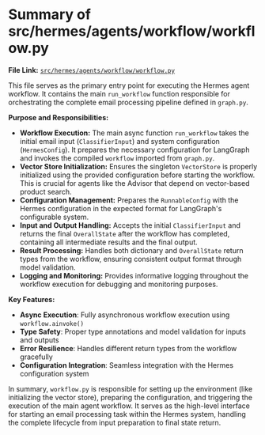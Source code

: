 # Summary of src/hermes/agents/workflow/workflow.py

**File Link:** [`src/hermes/agents/workflow/workflow.py`](../../../src/hermes/agents/workflow/workflow.py)

This file serves as the primary entry point for executing the Hermes agent workflow. It contains the main `run_workflow` function responsible for orchestrating the complete email processing pipeline defined in `graph.py`.

**Purpose and Responsibilities:**

-   **Workflow Execution:** The main async function `run_workflow` takes the initial email input (`ClassifierInput`) and system configuration (`HermesConfig`). It prepares the necessary configuration for LangGraph and invokes the compiled `workflow` imported from `graph.py`.
-   **Vector Store Initialization:** Ensures the singleton `VectorStore` is properly initialized using the provided configuration before starting the workflow. This is crucial for agents like the Advisor that depend on vector-based product search.
-   **Configuration Management:** Prepares the `RunnableConfig` with the Hermes configuration in the expected format for LangGraph's configurable system.
-   **Input and Output Handling:** Accepts the initial `ClassifierInput` and returns the final `OverallState` after the workflow has completed, containing all intermediate results and the final output.
-   **Result Processing:** Handles both dictionary and `OverallState` return types from the workflow, ensuring consistent output format through model validation.
-   **Logging and Monitoring:** Provides informative logging throughout the workflow execution for debugging and monitoring purposes.

**Key Features:**
- **Async Execution**: Fully asynchronous workflow execution using `workflow.ainvoke()`
- **Type Safety**: Proper type annotations and model validation for inputs and outputs
- **Error Resilience**: Handles different return types from the workflow gracefully
- **Configuration Integration**: Seamless integration with the Hermes configuration system

In summary, `workflow.py` is responsible for setting up the environment (like initializing the vector store), preparing the configuration, and triggering the execution of the main agent workflow. It serves as the high-level interface for starting an email processing task within the Hermes system, handling the complete lifecycle from input preparation to final state return. 
